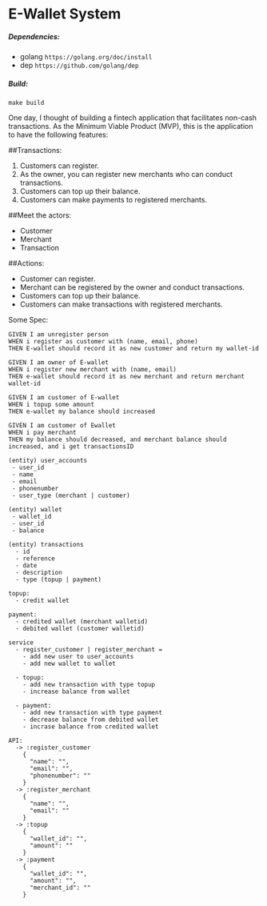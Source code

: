 # E-Wallet System


##### Dependencies:
 - golang `https://golang.org/doc/install`
 - dep `https://github.com/golang/dep`
 
##### Build:
```
make build
```

One day, I thought of building a fintech application that facilitates non-cash transactions. As the Minimum Viable Product (MVP), this is the application to have the following features:

##Transactions:

1. Customers can register.
2. As the owner, you can register new merchants who can conduct transactions.
3. Customers can top up their balance.
4. Customers can make payments to registered merchants.

##Meet the actors:

- Customer
- Merchant
- Transaction

##Actions:

- Customer can register.
- Merchant can be registered by the owner and conduct transactions.
- Customers can top up their balance.
- Customers can make transactions with registered merchants.



Some Spec: 
```
GIVEN I am unregister person
WHEN i register as customer with (name, email, phone)
THEN E-wallet should record it as new customer and return my wallet-id

GIVEN I am owner of E-wallet
WHEN i register new merchant with (name, email)
THEN e-wallet should record it as new merchant and return merchant wallet-id

GIVEN I am customer of E-wallet
WHEN i topup some amount
THEN e-wallet my balance should increased

GIVEN I am customer of Ewallet
WHEN i pay merchant 
THEN my balance should decreased, and merchant balance should increased, and i get transactionsID
```

```
(entity) user_accounts
 - user_id
 - name
 - email
 - phonenumber
 - user_type (merchant | customer)

(entity) wallet
 - wallet_id
 - user_id
 - balance

(entity) transactions
  - id
  - reference
  - date
  - description
  - type (topup | payment)
  
topup:
  - credit wallet

payment:
  - credited wallet (merchant walletid)
  - debited wallet (customer walletid)
```

```
service
  - register_customer | register_merchant =
    - add new user to user_accounts
    - add new wallet to wallet 

  - topup:
    - add new transaction with type topup 
    - increase balance from wallet

  - payment:
    - add new transaction with type payment 
    - decrease balance from debited wallet
    - incrase balance from credited wallet
```

```
API:
  -> :register_customer
    {
      "name": "",
      "email": "",
      "phonenumber": ""
    }
  -> :register_merchant
    {
      "name": "",
      "email": ""
    }
  -> :topup
    {
      "wallet_id": "",
      "amount": ""
    }
  -> :payment
    {
      "wallet_id": "",
      "amount": "",
      "merchant_id": ""
    }
 ```

